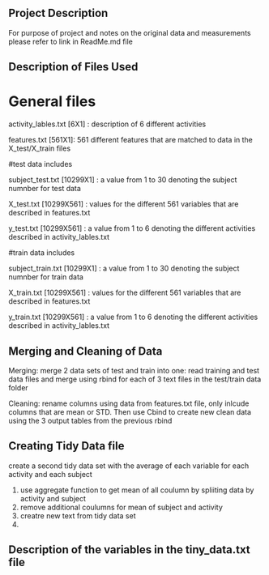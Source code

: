 ## Project Description
For purpose of project and notes on the original data and measurements please refer to link in ReadMe.md file

## Description of Files Used

# General files

activity_lables.txt [6X1] : description of 6 different activities

features.txt [561X1]: 561 different features that are matched to data in the X_test/X_train files

#test data includes

subject_test.txt [10299X1] : a value from 1 to 30 denoting the subject numnber for test data

X_test.txt [10299X561] : values for the different 561 variables that are described in features.txt

y_test.txt [10299X561] : a value from 1 to 6 denoting the different activities described in activity_lables.txt

#train data includes

subject_train.txt [10299X1] : a value from 1 to 30 denoting the subject numnber for train data

X_train.txt [10299X561] : values for the different 561 variables that are described in features.txt

y_train.txt [10299X561] : a value from 1 to 6 denoting the different activities described in activity_lables.txt


## Merging and Cleaning of Data

Merging: merge 2 data sets of test and train into one: read training and test data files and merge using rbind for each of 3 text files in the test/train data folder

Cleaning: rename columns using data from features.txt file, only inlcude columns that are mean or STD. Then use Cbind to create new clean data using the 3 output tables from the previous rbind

## Creating Tidy Data file

create a second tidy data set with the average of each variable for each activity and each subject

1. use aggregate function to get mean of all coulumn by spliiting data by activity and subject
2. remove additional coulumns for mean of subject and activity
3. creatre new text from tidy data set
4. 
## Description of the variables in the tiny_data.txt file
